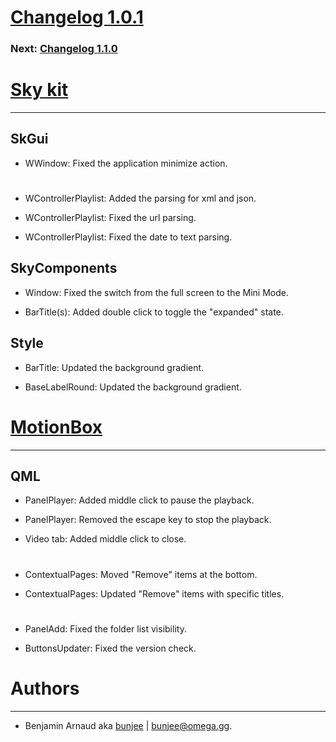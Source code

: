 # [Changelog 1.0.1](http://omega.gg/MotionBox/changes/1.0.1.html)

### Next: [Changelog 1.1.0](1.1.0.html)

# [Sky kit](http://omega.gg/Sky)
---

## SkGui

- WWindow: Fixed the application minimize action.

#

- WControllerPlaylist: Added the parsing for xml and json.

- WControllerPlaylist: Fixed the url parsing.

- WControllerPlaylist: Fixed the date to text parsing.


## SkyComponents

- Window: Fixed the switch from the full screen to the Mini Mode.

- BarTitle(s): Added double click to toggle the "expanded" state.


## Style

- BarTitle: Updated the background gradient.

- BaseLabelRound: Updated the background gradient.


# [MotionBox](http://omega.gg/MotionBox)
---

## QML

- PanelPlayer: Added middle click to pause the playback.

- PanelPlayer: Removed the escape key to stop the playback.

- Video tab: Added middle click to close.

#

- ContextualPages: Moved "Remove" items at the bottom.

- ContextualPages: Updated "Remove" items with specific titles.

#

- PanelAdd: Fixed the folder list visibility.

- ButtonsUpdater: Fixed the version check.


# Authors
---

- Benjamin Arnaud aka [bunjee](http://bunjee.me) | <bunjee@omega.gg>.
